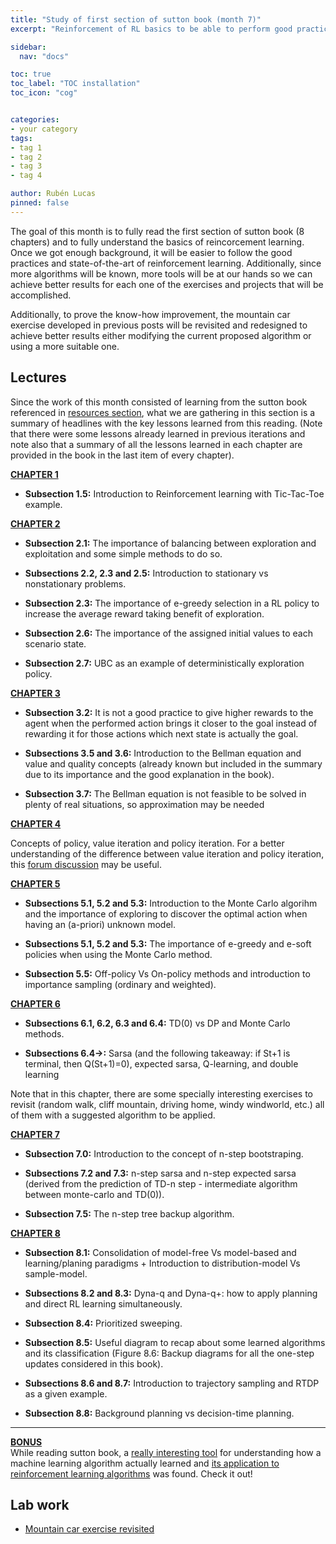 ```yaml
---
title: "Study of first section of sutton book (month 7)"
excerpt: "Reinforcement of RL basics to be able to perform good practices when developing"

sidebar:
  nav: "docs"

toc: true
toc_label: "TOC installation"
toc_icon: "cog"


categories:
- your category
tags:
- tag 1
- tag 2
- tag 3
- tag 4

author: Rubén Lucas
pinned: false
---
```


The goal of this month is to fully read the first section of sutton book (8 chapters) and to fully understand
the basics of reincorcement learning. Once we got enough background, it will be easier to follow the good practices
and state-of-the-art of reinforcement learning. Additionally, since more algorithms will be known, more tools will
be at our hands so we can achieve better results for each one of the exercises and projects that will be accomplished.

Additionally, to prove the know-how improvement, the mountain car exercise developed in previous posts will be revisited
and redesigned to achieve better results either modifying the current proposed algorithm or using a more suitable one.


## Lectures

Since the work of this month consisted of learning from the sutton book referenced in [resources section](https://roboticslaburjc.github.io/2020-phd-ruben-lucas/about/), what we are gathering in this section is a summary of headlines with the key lessons learned from this reading. (Note that there were some lessons already learned in previous iterations and note also that a summary of all the lessons learned in each chapter are provided in the book in the last item of every chapter).


<strong><span style="text-decoration: underline">CHAPTER 1</span></strong>  

-  <strong>Subsection 1.5:</strong> Introduction to Reinforcement learning with Tic-Tac-Toe example.



<strong><span style="text-decoration: underline">CHAPTER 2</span></strong>  

-  <strong>Subsection 2.1:</strong> The importance of balancing between exploration and exploitation and some simple methods to do so.

-  <strong>Subsections 2.2, 2.3 and 2.5:</strong> Introduction to stationary vs nonstationary problems.

-  <strong>Subsection 2.3:</strong> The importance of e-greedy selection in a RL policy to increase the average reward taking benefit of exploration.

-  <strong>Subsection 2.6:</strong> The importance of the assigned initial values to each scenario state.

-  <strong>Subsection 2.7:</strong> UBC as an example of deterministically exploration policy.



<strong><span style="text-decoration: underline">CHAPTER 3</span></strong>  

-  <strong>Subsection 3.2:</strong> It is not a good practice to give higher rewards to the agent when the performed action brings it closer to the goal instead of rewarding it for those actions which next state is actually the goal.

-  <strong>Subsections 3.5 and 3.6:</strong> Introduction to the Bellman equation and value and quality concepts (already known but included in the summary due to its importance and the good explanation in the book).

-  <strong>Subsection 3.7:</strong> The Bellman equation is not feasible to be solved in plenty of real situations, so approximation may be needed



<strong><span style="text-decoration: underline">CHAPTER 4</span></strong>  

Concepts of policy, value iteration and policy iteration.
For a better understanding of the difference between value iteration and policy iteration, this [forum discussion](https://stackoverflow.com/questions/37370015/what-is-the-difference-between-value-iteration-and-policy-iteration#:~:text=As%20much%20as%20I%20understand,the%20reward%20of%20that%20policy.) may be useful.



<strong><span style="text-decoration: underline">CHAPTER 5</span></strong>  

-  <strong>Subsections 5.1, 5.2 and 5.3:</strong> Introduction to the Monte Carlo algorihm and the importance of exploring to discover the optimal action when having an (a-priori) unknown model.

-  <strong>Subsections 5.1, 5.2 and 5.3:</strong> The importance of e-greedy and e-soft policies when using the Monte Carlo method.

-  <strong>Subsection 5.5:</strong> Off-policy Vs On-policy methods and introduction to importance sampling (ordinary and weighted).



<strong><span style="text-decoration: underline">CHAPTER 6</span></strong>  

-  <strong>Subsections 6.1, 6.2, 6.3 and 6.4:</strong> TD(0) vs DP and Monte Carlo methods.

-  <strong>Subsections 6.4->:</strong>  Sarsa (and the following takeaway: if St+1 is terminal, then Q(St+1)=0), expected sarsa, Q-learning, and double learning

Note that in this chapter, there are some specially interesting exercises to revisit (random walk, cliff mountain, driving home, windy windworld, etc.) all of them with a suggested algorithm to be applied.



<strong><span style="text-decoration: underline">CHAPTER 7</span></strong>  

-  <strong>Subsection 7.0:</strong> Introduction to the concept of n-step bootstraping.

-  <strong>Subsections 7.2 and 7.3:</strong>  n-step sarsa and n-step expected sarsa (derived from the prediction of TD-n step - intermediate
algorithm between monte-carlo and TD(0)).

-  <strong>Subsection 7.5:</strong> The n-step tree backup algorithm.



<strong><span style="text-decoration: underline">CHAPTER 8</span></strong>  

-  <strong>Subsection 8.1:</strong> Consolidation of model-free Vs model-based and learning/planing paradigms + Introduction to distribution-model Vs sample-model.

-  <strong>Subsections 8.2 and 8.3:</strong> Dyna-q and Dyna-q+: how to apply planning and direct RL learning simultaneously.

-  <strong>Subsection 8.4:</strong> Prioritized sweeping.

-  <strong>Subsection 8.5:</strong> Useful diagram to recap about some learned algorithms and its classification (Figure 8.6: Backup diagrams for all the one-step updates considered in this book).

-  <strong>Subsections 8.6 and 8.7:</strong> Introduction to trajectory sampling and RTDP as a given example.

-  <strong>Subsection 8.8:</strong> Background planning vs decision-time planning.

***

<strong><span style="text-decoration: underline">BONUS</span></strong>  
While reading sutton book, a [really interesting tool](https://shap.readthedocs.io/en/latest/) for understanding how a machine learning algorithm actually learned and [its application to reinforcement learning algorithms](https://www.researchgate.net/publication/349113191_Explainable_Reinforcement_Learning_for_Longitudinal_Control) was found. Check it out!


## Lab work

- [Mountain car exercise revisited](https://roboticslaburjc.github.io/2020-phd-ruben-lucas/projects/2021-03-21-revisited_mountain_car)
